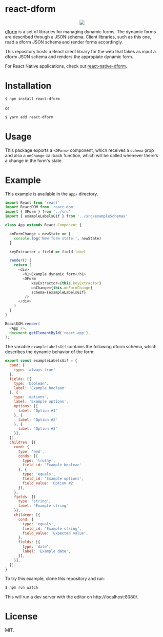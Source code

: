 # react-dform

<p align="center">
  <img src="http://i.imgur.com/NQryLC7.gif" />
</p>

[dform](https://github.com/rbaron/dform) is a set of libraries for managing dynamic forms. The dynamic forms are described through a JSON schema. Client libraries, such as this one, read a dform JSON schema and render forms accordingly.

This repository hosts a React client library for the web that takes as input a dform JSON schema and renders the appropiate dynamic form.

For React Native applications, check out [react-native-dform](https://github.com/rbaron/react-native-dform).

# Installation

```sh
$ npm install react-dform
```
or
```sh
$ yarn add react-dform
```

# Usage

This package exports a `<DForm>` component, which receives a `schema` prop and also a `onChange` callback function, which will be called whenever there's a change in the form's state.

# Example

This example is available in the `app/` directory.

```javascript
import React from 'react'
import ReactDOM from 'react-dom'
import { DForm } from '../src'
import { exampleLabelsGif } from '../src/exampleSchemas'

class App extends React.Component {

  onFormChange = newState => {
    console.log('New form state:', newState)
  }

  keyExtractor = field => field.label

  render() {
    return (
      <div>
        <h1>Example dynamic form</h1>
        <DForm
            keyExtractor={this.keyExtractor}
            onChange={this.onFormChange}
            schema={exampleLabelsGif}
         />
      </div>
    )
  }
}

ReactDOM.render(
  <App />,
  document.getElementById('react-app'),
);
```

The variable `exampleLabelsGif` contains the following dform schema, which describes the dynamic behavior of the form:

```javascript
export const exampleLabelsGif = {
  cond: {
    type: 'always_true'
  },
  fields: [{
    type: 'boolean',
    label: 'Example boolean'
  }, {
    type: 'options',
    label: 'Example options',
    options: [{
      label: 'Option #1'
    }, {
      label: 'Option #2'
    }, {
      label: 'Option #3'
    }],
  }],
  children: [{
    cond: {
      type: 'and',
      conds: [{
        type: 'truthy',
        field_id: 'Example boolean'
      }, {
        type: 'equals',
        field_id: 'Example options',
        field_value: 'Option #2'
      }],
    },
    fields: [{
      type: 'string',
      label: 'Example string'
    }],
    children: [{
      cond: {
        type: 'equals',
        field_id: 'Example string',
        field_value: 'Expected value',
      },
      fields: [{
        type: 'date',
        label: 'Example date',
      }],
    }],
  }],
}
```

To try this example, clone this repository and run:

```sh
$ npm run watch
```

This will run a dev server with the editor on http://localhost:8080/.

# License

MIT.
